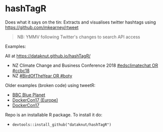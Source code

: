 # hashTagR
Does what it says on the tin: Extracts and visualises twitter hashtags using https://github.com/mkearney/rtweet

> NB: YMMV following Twitter's changes to search API access

Examples:

All at https://dataknut.github.io/hashTagR/

 * NZ Climate Change and Business Conference 2018 [#edsclimatechat OR #ccbc18](https://dataknut.github.io/hashTagR/ccbc2018.html)
 * NZ [#BirdOfTheYear OR #boty](https://dataknut.github.io/hashTagR/boty2018.html)
 
 Older examples (broken code) using tweetR:
 
  * [BBC Blue Planet](https://dataknut.github.io/tweetR/tweetRBluePlanet2_2017.html) 
  * [DockerCon17 (Europe)](dataknut.github.io/tweetR/tweetDockerConEU_2017.html)
  * [DockerCon17](https://dataknut.github.io/tweetR/tweetDockerCon.html)

Repo is an installable R package. To install it do:

 * `devtools::install_github("dataknut/hashTagR")`
